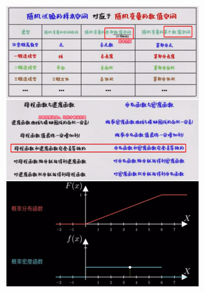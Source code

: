 ![](../photo/Pasted%20image%2020240719175205.png)
![](../photo/Pasted%20image%2020240719175514.png)
![](../photo/Pasted%20image%2020240719175601.png)
